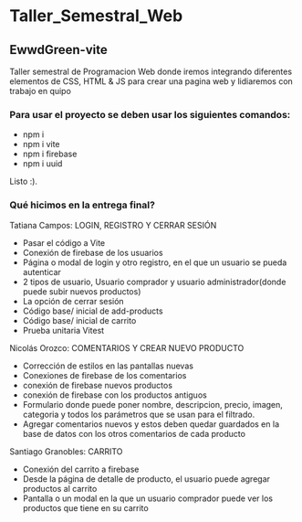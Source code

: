 # Taller_Semestral_Web
## EwwdGreen-vite 
Taller semestral de Programacion Web donde iremos integrando diferentes elementos de CSS, HTML & JS para crear una pagina web y lidiaremos con trabajo en quipo
### Para usar el proyecto se deben usar los siguientes comandos:
- npm i
- npm i vite
- npm i firebase
- npm i uuid

Listo :).

### Qué hicimos en la entrega final?
Tatiana Campos: LOGIN, REGISTRO Y CERRAR SESIÓN
- Pasar el código a Vite
- Conexión de firebase de los usuarios
- Página o modal de login y otro registro, en el que un usuario se pueda autenticar
- 2 tipos de usuario, Usuario comprador y usuario administrador(donde puede subir nuevos productos)
- La opción de cerrar sesión
- Código base/ inicial de add-products
- Código base/ inicial de carrito
- Prueba unitaria Vitest

Nicolás Orozco: COMENTARIOS Y CREAR NUEVO PRODUCTO
- Corrección de estilos en las pantallas nuevas
- Conexiones de firebase de los comentarios
- conexión de firebase nuevos productos
- conexión de firebase con los productos antiguos
- Formulario donde puede poner nombre, descripcion, precio, imagen, categoria y todos los parámetros que se usan para el filtrado.
- Agregar comentarios nuevos y estos deben quedar guardados en la base de datos con los otros comentarios de cada producto

Santiago Granobles: CARRITO
- Conexión del carrito a firebase
- Desde la página de detalle de producto, el usuario puede agregar productos al carrito
- Pantalla o un modal en la que un usuario comprador puede ver los productos que tiene en su carrito

